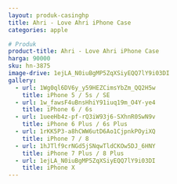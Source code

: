 ```yaml
---
layout: produk-casinghp
title: Ahri - Love Ahri iPhone Case
categories: apple

# Produk
product-title: Ahri - Love Ahri iPhone Case
harga: 90000
sku: hn-3875
image-drive: 1ejLA_N0iuBgMP5ZqXSiyEQQ7lY9i03DI
gallery:
  - url: 1Wg0ql6DV6y_y59HEZCimsYbZm_QQ2H5w
    title: iPhone 5 / 5s / SE
  - url: 1w_fawsF4uBnsHhiY91iuq19m_O4Y-ye4
    title: iPhone 6 / 6s
  - url: 1ueeHb4z-pf-rQ3iW93j6-SXhnR0SwN9v
    title: iPhone 6 Plus / 6s Plus
  - url: 1rKK5P3-a8hCWW6utD6Ao1CjpnkPOyiXQ
    title: iPhone 7 / 8
  - url: 1hJTlf9crNGd5jSNqwTldCKOw5DJ_6HNY
    title: iPhone 7 Plus / 8 Plus
  - url: 1ejLA_N0iuBgMP5ZqXSiyEQQ7lY9i03DI
    title: iPhone X
---
```

